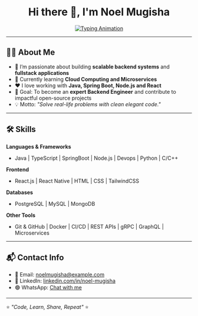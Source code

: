 <h1 align="center">Hi there 👋, I'm Noel Mugisha</h1>

<p align="center">
  <a href="https://git.io/typing-svg">
    <img src="https://readme-typing-svg.herokuapp.com?size=22&duration=3000&color=00BFFF&center=true&vCenter=true&width=500&lines=FullStack+Developer;Java+%26+Spring+Enthusiast" alt="Typing Animation" />
  </a>
</p>

---

## 👨‍💻 About Me
- 🔭 I’m passionate about building **scalable backend systems** and **fullstack applications**  
- 🌱 Currently learning **Cloud Computing and Microservices**  
- ❤️ I love working with **Java, Spring Boot, Node.js and React**  
- 🎯 Goal: To become an **expert Backend Engineer** and contribute to impactful open-source projects  
- 💡 Motto: *"Solve real-life problems with clean elegant code."*  

---

## 🛠 Skills
**Languages & Frameworks**
- Java | TypeScript | SpringBoot | Node.js | Devops | Python | C/C++

**Frontend**
- React.js | React Native | HTML | CSS | TailwindCSS  

**Databases**
- PostgreSQL | MySQL | MongoDB  

**Other Tools**
- Git & GitHub | Docker | CI/CD | REST APIs | gRPC | GraphQL | Microservices  

---

## 📬 Contact Info
- 📧 Email: [noelmugisha@example.com](mailto:noelmugisha332@gmail.com)  
- 💼 LinkedIn: [linkedin.com/in/noel-mugisha](https://linkedin.com/)  
- 🟢 WhatsApp: [Chat with me](https://wa.me/250793136798)  

---


⭐️ *"Code, Learn, Share, Repeat"* ⭐️

